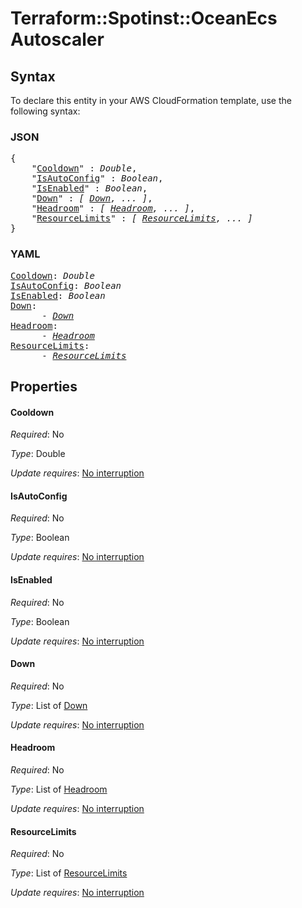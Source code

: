 # Terraform::Spotinst::OceanEcs Autoscaler

## Syntax

To declare this entity in your AWS CloudFormation template, use the following syntax:

### JSON

<pre>
{
    "<a href="#cooldown" title="Cooldown">Cooldown</a>" : <i>Double</i>,
    "<a href="#isautoconfig" title="IsAutoConfig">IsAutoConfig</a>" : <i>Boolean</i>,
    "<a href="#isenabled" title="IsEnabled">IsEnabled</a>" : <i>Boolean</i>,
    "<a href="#down" title="Down">Down</a>" : <i>[ <a href="autoscaler-down.md">Down</a>, ... ]</i>,
    "<a href="#headroom" title="Headroom">Headroom</a>" : <i>[ <a href="autoscaler-headroom.md">Headroom</a>, ... ]</i>,
    "<a href="#resourcelimits" title="ResourceLimits">ResourceLimits</a>" : <i>[ <a href="autoscaler-resourcelimits.md">ResourceLimits</a>, ... ]</i>
}
</pre>

### YAML

<pre>
<a href="#cooldown" title="Cooldown">Cooldown</a>: <i>Double</i>
<a href="#isautoconfig" title="IsAutoConfig">IsAutoConfig</a>: <i>Boolean</i>
<a href="#isenabled" title="IsEnabled">IsEnabled</a>: <i>Boolean</i>
<a href="#down" title="Down">Down</a>: <i>
      - <a href="autoscaler-down.md">Down</a></i>
<a href="#headroom" title="Headroom">Headroom</a>: <i>
      - <a href="autoscaler-headroom.md">Headroom</a></i>
<a href="#resourcelimits" title="ResourceLimits">ResourceLimits</a>: <i>
      - <a href="autoscaler-resourcelimits.md">ResourceLimits</a></i>
</pre>

## Properties

#### Cooldown

_Required_: No

_Type_: Double

_Update requires_: [No interruption](https://docs.aws.amazon.com/AWSCloudFormation/latest/UserGuide/using-cfn-updating-stacks-update-behaviors.html#update-no-interrupt)

#### IsAutoConfig

_Required_: No

_Type_: Boolean

_Update requires_: [No interruption](https://docs.aws.amazon.com/AWSCloudFormation/latest/UserGuide/using-cfn-updating-stacks-update-behaviors.html#update-no-interrupt)

#### IsEnabled

_Required_: No

_Type_: Boolean

_Update requires_: [No interruption](https://docs.aws.amazon.com/AWSCloudFormation/latest/UserGuide/using-cfn-updating-stacks-update-behaviors.html#update-no-interrupt)

#### Down

_Required_: No

_Type_: List of <a href="autoscaler-down.md">Down</a>

_Update requires_: [No interruption](https://docs.aws.amazon.com/AWSCloudFormation/latest/UserGuide/using-cfn-updating-stacks-update-behaviors.html#update-no-interrupt)

#### Headroom

_Required_: No

_Type_: List of <a href="autoscaler-headroom.md">Headroom</a>

_Update requires_: [No interruption](https://docs.aws.amazon.com/AWSCloudFormation/latest/UserGuide/using-cfn-updating-stacks-update-behaviors.html#update-no-interrupt)

#### ResourceLimits

_Required_: No

_Type_: List of <a href="autoscaler-resourcelimits.md">ResourceLimits</a>

_Update requires_: [No interruption](https://docs.aws.amazon.com/AWSCloudFormation/latest/UserGuide/using-cfn-updating-stacks-update-behaviors.html#update-no-interrupt)

